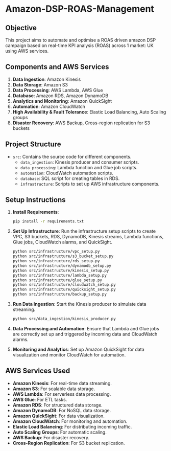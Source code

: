 # Amazon-DSP-ROAS-Management

## Objective

This project aims to automate and optimise a ROAS driven amazon DSP campaign based on real-time KPI analysis (ROAS) across 1 market: UK using AWS services.

## Components and AWS Services

1. **Data Ingestion**: Amazon Kinesis
2. **Data Storage**: Amazon S3
3. **Data Processing**: AWS Lambda, AWS Glue
4. **Database**: Amazon RDS, Amazon DynamoDB
5. **Analytics and Monitoring**: Amazon QuickSight
6. **Automation**: Amazon CloudWatch
7. **High Availability & Fault Tolerance**: Elastic Load Balancing, Auto Scaling groups
8. **Disaster Recovery**: AWS Backup, Cross-region replication for S3 buckets

## Project Structure

- `src`: Contains the source code for different components.
  - `data_ingestion`: Kinesis producer and consumer scripts.
  - `data_processing`: Lambda function and Glue job scripts.
  - `automation`: CloudWatch automation scripts.
  - `database`: SQL script for creating tables in RDS.
  - `infrastructure`: Scripts to set up AWS infrastructure components.

## Setup Instructions

1. **Install Requirements**:
    ```bash
    pip install -r requirements.txt
    ```

2. **Set Up Infrastructure**:
    Run the infrastructure setup scripts to create VPC, S3 buckets, RDS, DynamoDB, Kinesis streams, Lambda functions, Glue jobs, CloudWatch alarms, and QuickSight.
    ```bash
    python src/infrastructure/vpc_setup.py
    python src/infrastructure/s3_bucket_setup.py
    python src/infrastructure/rds_setup.py
    python src/infrastructure/dynamodb_setup.py
    python src/infrastructure/kinesis_setup.py
    python src/infrastructure/lambda_setup.py
    python src/infrastructure/glue_setup.py
    python src/infrastructure/cloudwatch_setup.py
    python src/infrastructure/quicksight_setup.py
    python src/infrastructure/backup_setup.py
    ```

3. **Run Data Ingestion**:
    Start the Kinesis producer to simulate data streaming.
    ```bash
    python src/data_ingestion/kinesis_producer.py
    ```

4. **Data Processing and Automation**:
    Ensure that Lambda and Glue jobs are correctly set up and triggered by incoming data and CloudWatch alarms.

5. **Monitoring and Analytics**:
    Set up Amazon QuickSight for data visualization and monitor CloudWatch for automation.

## AWS Services Used

- **Amazon Kinesis**: For real-time data streaming.
- **Amazon S3**: For scalable data storage.
- **AWS Lambda**: For serverless data processing.
- **AWS Glue**: For ETL tasks.
- **Amazon RDS**: For structured data storage.
- **Amazon DynamoDB**: For NoSQL data storage.
- **Amazon QuickSight**: For data visualization.
- **Amazon CloudWatch**: For monitoring and automation.
- **Elastic Load Balancing**: For distributing incoming traffic.
- **Auto Scaling Groups**: For automatic scaling.
- **AWS Backup**: For disaster recovery.
- **Cross-Region Replication**: For S3 bucket replication.

